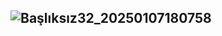 ## ![Başlıksız32_20250107180758](https://github.com/user-attachments/assets/40dbc705-e6d9-43d2-81a7-6fe90f29b284)
